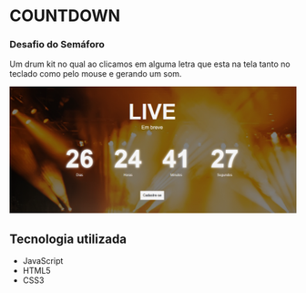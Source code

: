 <h1>COUNTDOWN</h1>

### Desafio do Semáforo
<p>
    Um drum kit no qual ao clicamos em alguma letra que esta na tela tanto no teclado como pelo mouse e gerando um som.
</p>
<img src="tela.png" alt="tela">

## Tecnologia utilizada

- JavaScript
- HTML5
- CSS3